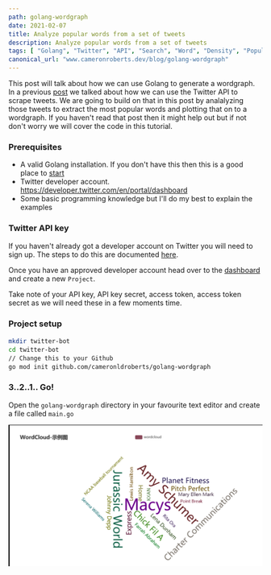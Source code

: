 ```yaml
---
path: golang-wordgraph
date: 2021-02-07
title: Analyze popular words from a set of tweets
description: Analyze popular words from a set of tweets
tags: [ "Golang", "Twitter", "API", "Search", "Word", "Density", "Popular", "Wordgraph"]
canonical_url: "www.cameronroberts.dev/blog/golang-wordgraph"
---
```


This post will talk about how we can use Golang to generate a wordgraph. In a previous [post](https://www.cameronroberts.dev/blog/golang-twitter-scraper/) we talked about how we can use the Twitter API to scrape tweets. We are going to build on that in this post by analalyzing those tweets to extract the most popular words and plotting that on to a wordgraph. If you haven't read that post then it might help out but if not don't worry we will cover the code in this tutorial.

### Prerequisites
- A valid Golang installation. If you don't have this then this is a good place to [start](https://golang.org/doc/install)
- Twitter developer account. https://developer.twitter.com/en/portal/dashboard
- Some basic programming knowledge but I'll do my best to explain the examples

### Twitter API key
If you haven't already got a developer account on Twitter you will need to sign up. The steps to do this are documented [here](https://developer.twitter.com/en/apply-for-access). 

Once you have an approved developer account head over to the [dashboard](https://developer.twitter.com/en/portal/dashboard) and create a new `Project`.

Take note of your API key, API key secret, access token, access token secret as we will need these in a few moments time.


### Project setup 

```bash
mkdir twitter-bot
cd twitter-bot
// Change this to your Github
go mod init github.com/cameronldroberts/golang-wordgraph
```


### 3..2..1.. Go!
Open the `golang-wordgraph` directory in your favourite text editor and create a file called `main.go`




![](../assets/Wordgraph/wordgraph.png)




